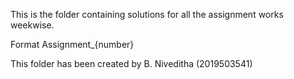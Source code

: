 This is the folder containing solutions for all the assignment works weekwise.

Format
Assignment_{number}

This folder has been  created by B. Niveditha (2019503541)